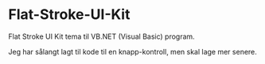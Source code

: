 # Flat-Stroke-UI-Kit
Flat Stroke UI Kit tema til VB.NET (Visual Basic) program.

Jeg har sålangt lagt til kode til en knapp-kontroll, men skal lage mer senere.
